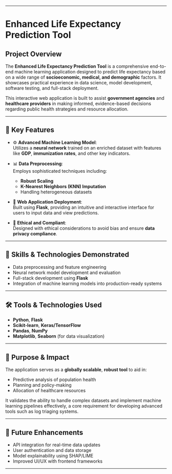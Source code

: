 

---

#  Enhanced Life Expectancy Prediction Tool

##  Project Overview

The **Enhanced Life Expectancy Prediction Tool** is a comprehensive end-to-end machine learning application designed to predict life expectancy based on a wide range of **socioeconomic, medical, and demographic** factors. It showcases practical experience in data science, model development, software testing, and full-stack deployment.

This interactive web application is built to assist **government agencies** and **healthcare providers** in making informed, evidence-based decisions regarding public health strategies and resource allocation.

---

## 🚀 Key Features

- ⚙️ **Advanced Machine Learning Model**:  
  Utilizes a **neural network** trained on an enriched dataset with features like **GDP**, **immunization rates**, and other key indicators.

- 📊 **Data Preprocessing**:  
  Employs sophisticated techniques including:
  - **Robust Scaling**
  - **K-Nearest Neighbors (KNN) Imputation**
  - Handling heterogeneous datasets

- 🧩 **Web Application Deployment**:  
  Built using **Flask**, providing an intuitive and interactive interface for users to input data and view predictions.

- 🔐 **Ethical and Compliant**:  
  Designed with ethical considerations to avoid bias and ensure **data privacy compliance**.

---

## 🧠 Skills & Technologies Demonstrated

- Data preprocessing and feature engineering
- Neural network model development and evaluation
- Full-stack development using **Flask**
- Integration of machine learning models into production-ready systems

---

## 🛠️ Tools & Technologies Used

- **Python**, **Flask**
- **Scikit-learn**, **Keras/TensorFlow**
- **Pandas**, **NumPy**
- **Matplotlib**, **Seaborn** (for data visualization)


---

## 🎯 Purpose & Impact

The application serves as a **globally scalable**, **robust tool** to aid in:
- Predictive analysis of population health
- Planning and policy-making
- Allocation of healthcare resources

It validates the ability to handle complex datasets and implement machine learning pipelines effectively, a core requirement for developing advanced tools such as log triaging systems.

---

## 📎 Future Enhancements

- API integration for real-time data updates
- User authentication and data storage
- Model explainability using SHAP/LIME
- Improved UI/UX with frontend frameworks

---
